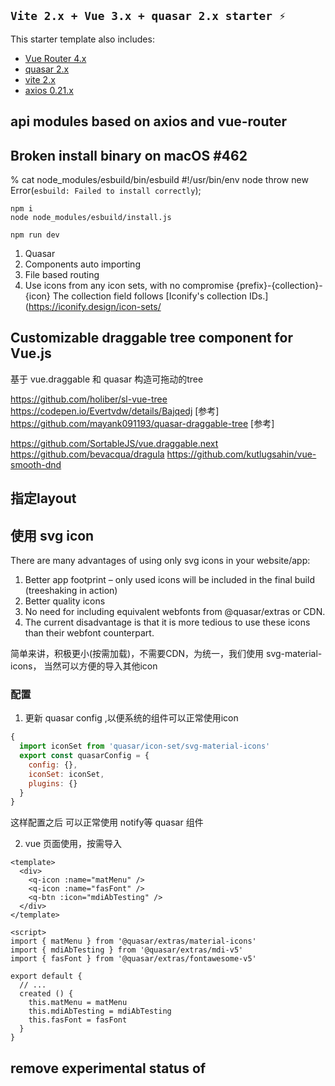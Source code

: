 ## `Vite 2.x + Vue 3.x + quasar 2.x starter ⚡`

This starter template also includes:

- [Vue Router 4.x](https://github.com/vuejs/vue-router-next)
- [quasar 2.x](https://github.com/quasarframework/quasar)
- [vite 2.x](https://github.com/vitejs/vite)
- [axios 0.21.x](https://github.com/axios/axios)

## api modules based on axios and vue-router

## Broken install binary on macOS #462

% cat node_modules/esbuild/bin/esbuild
#!/usr/bin/env node
throw new Error(`esbuild: Failed to install correctly`);


```shell
npm i
node node_modules/esbuild/install.js

npm run dev
```


1. Quasar 
2. Components auto importing
3. File based routing
4. Use icons from any icon sets, with no compromise
  {prefix}-{collection}-{icon}
  The collection field follows [Iconify's collection IDs.](https://iconify.design/icon-sets/


## Customizable draggable tree component for Vue.js

基于 vue.draggable  和 quasar 构造可拖动的tree

https://github.com/holiber/sl-vue-tree
https://codepen.io/Evertvdw/details/Bajqedj [参考]
https://github.com/mayank091193/quasar-draggable-tree [参考]

https://github.com/SortableJS/vue.draggable.next
https://github.com/bevacqua/dragula
https://github.com/kutlugsahin/vue-smooth-dnd


## 指定layout


## 使用 svg icon 

There are many advantages of using only svg icons in your website/app:

1. Better app footprint – only used icons will be included in the final build (treeshaking in action)
2. Better quality icons
3. No need for including equivalent webfonts from @quasar/extras or CDN.
4. The current disadvantage is that it is more tedious to use these icons than their webfont counterpart.

简单来讲，积极更小(按需加载)，不需要CDN，为统一，我们使用 svg-material-icons， 当然可以方便的导入其他icon


### 配置
1. 更新 quasar config ,以便系统的组件可以正常使用icon

```js
{
  import iconSet from 'quasar/icon-set/svg-material-icons'
  export const quasarConfig = {
    config: {},
    iconSet: iconSet,
    plugins: {}
  }
}
```

这样配置之后 可以正常使用 notify等 quasar 组件

2. vue 页面使用，按需导入

```vue
<template>
  <div>
    <q-icon :name="matMenu" />
    <q-icon :name="fasFont" />
    <q-btn :icon="mdiAbTesting" />
  </div>
</template>

<script>
import { matMenu } from '@quasar/extras/material-icons'
import { mdiAbTesting } from '@quasar/extras/mdi-v5'
import { fasFont } from '@quasar/extras/fontawesome-v5'

export default {
  // ...
  created () {
    this.matMenu = matMenu
    this.mdiAbTesting = mdiAbTesting
    this.fasFont = fasFont
  }
}
```

## remove experimental status of <script setup>
https://github.com/vuejs/rfcs/blob/sfc-improvements/active-rfcs/0000-sfc-script-setup.md
https://github.com/vuejs/rfcs/blob/master/active-rfcs/0040-script-setup.md



##  jwt refresh token
//https://metamind.readme.io/docs/generate-an-oauth-token-using-a-refresh-token
//https://thedutchlab.com/blog/using-axios-interceptors-for-refreshing-your-api-token